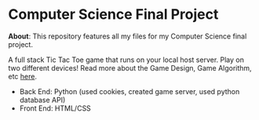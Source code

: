 # Computer Science Final Project

**About**: This repository features all my files for my Computer Science final project. 

A full stack Tic Tac Toe game that runs on your local host server. Play on two different devices!
Read more about the Game Design, Game Algorithm, etc [here](https://docs.google.com/document/d/1L_UJQjNx2HcyUmsfjDECEAmbT21B2T3b-XVG56p_gJE/edit). 

- Back End: Python (used cookies, created game server, used python database API)
- Front End: HTML/CSS
